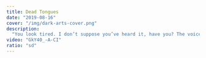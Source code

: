 ```yaml
---
title: Dead Tongues
date: "2019-08-16"
cover: "/img/dark-arts-cover.png"
description:
  "You look tired. I don’t suppose you’ve heard it, have you? The voice? Calling you through the trees, calling you to come and rest? That sweet voice—it has a way of getting into your head. But it wants to devour you, you know. The whole forest wants to devour you. It’s devouring you from the inside, right now. You’re no different than the screaming shadows you see outside at night. You’re all heading the same way, straight into its jaws. Me? I’m hungry—can’t you tell?"
video: "GkY40_-A-CI"
ratio: "sd"
---
```

